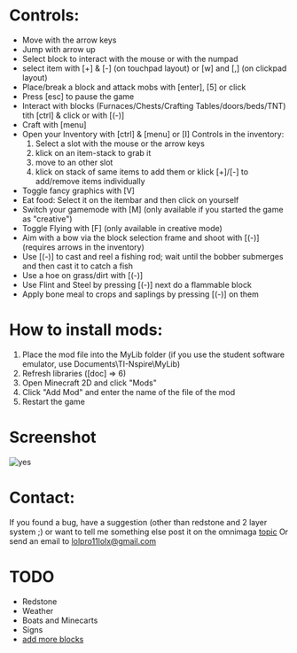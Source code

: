 # Controls:
- Move with the arrow keys
- Jump with arrow up
- Select block to interact with the mouse or with the numpad
- select item with [+] & [-] (on touchpad layout) or [w] and [,] (on clickpad layout)
- Place/break a block and attack mobs with [enter], [5] or click
- Press [esc] to pause the game
- Interact with blocks (Furnaces/Chests/Crafting Tables/doors/beds/TNT) tith [ctrl] & click or with [(-)]
- Craft with [menu]
- Open your Inventory with [ctrl] & [menu] or [I]
Controls in the inventory:
  1. Select a slot with the mouse or the arrow keys
  2. klick on an item-stack to grab it
  3. move to an other slot
  4. klick on stack of same items to add them or klick [+]/[-] to add/remove items individually
- Toggle fancy graphics with [V]
- Eat food: Select it on the itembar and then click on yourself
- Switch your gamemode with [M] (only available if you started the game as "creative")
- Toggle Flying with [F] (only available in creative mode)
- Aim with a bow via the block selection frame and shoot with [(-)] (requires arrows in the inventory)
- Use [(-)] to cast and reel a fishing rod; wait until the bobber submerges and then cast it to catch a fish
- Use a hoe on grass/dirt with [(-)]
- Use Flint and Steel by pressing [(-)] next do a flammable block
- Apply bone meal to crops and saplings by pressing [(-)] on them

# How to install mods:
1. Place the mod file into the MyLib folder (if you use the student software emulator, use Documents\TI-Nspire\MyLib)
2. Refresh libraries ([doc] => 6)
3. Open Minecraft 2D and click "Mods"
4. Click "Add Mod" and enter the name of the file of the mod
5. Restart the game

# Screenshot
![yes](http://www.ticalc.org/archives/files/ss/850/85074.gif)
# Contact:
If you found a bug, have a suggestion (other than redstone and 2 layer system ;) or want to tell me something else post it on the omnimaga [topic](https://www.omnimaga.org/ti-nspire-projects/minecraft-2d-for-ti-nspire/)
Or send an email to lolpro11lolx@gmail.com

# TODO
- Redstone
- Weather
- Boats and Minecarts
- Signs
- [add more blocks](https://static.wikia.nocookie.net/minecraft_gamepedia/images/d/df/BlockCSS.png/revision/latest)
